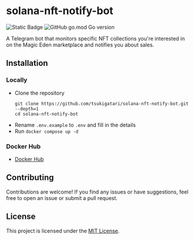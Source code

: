 # solana-nft-notify-bot

![Static Badge](https://img.shields.io/badge/maintainer-ndfz-pink)
![GitHub go.mod Go version](https://img.shields.io/github/go-mod/go-version/ndfz/solana-nft-notify-bot)

A Telegram bot that monitors specific NFT collections you're interested in on the Magic Eden marketplace and notifies you about sales.

## Installation

### Locally

+ Clone the repository
    ```
    git clone https://github.com/tsukigatari/solana-nft-notify-bot.git --depth=1
    cd solana-nft-notify-bot
    ```
+ Rename `.env.example` to `.env` and fill in the details
+ Run `docker compose up -d`

### Docker Hub

+ [Docker Hub](https://hub.docker.com/r/sayundfz/solana-nft-notify-bot)

## Contributing

Contributions are welcome! If you find any issues or have suggestions, feel free to open an issue or submit a pull request.

## License

This project is licensed under the [MIT License](https://opensource.org/licenses/MIT).
